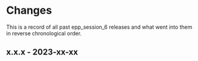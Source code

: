 # Changes

This is a record of all past epp_session_6 releases and what went into
them in reverse chronological order.


## x.x.x - 2023-xx-xx
